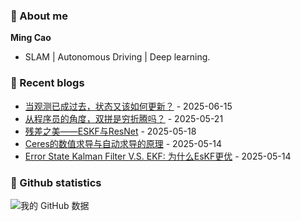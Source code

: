 ### :wave: About me
**Ming Cao**

- SLAM | Autonomous Driving | Deep learning.
 
### :blue_book: Recent blogs
<!-- blog starts -->
* <a href='https://www.cnblogs.com/epsavlc/p/18926337' target='_blank'>当观测已成过去，状态又该如何更新？</a> - 2025-06-15
* <a href='https://www.cnblogs.com/epsavlc/p/18886248' target='_blank'>从程序员的角度，双拼是穷折腾吗？</a> - 2025-05-21
* <a href='https://www.cnblogs.com/epsavlc/p/18881659' target='_blank'>残差之美——ESKF与ResNet</a> - 2025-05-18
* <a href='https://www.cnblogs.com/epsavlc/p/18876857' target='_blank'>Ceres的数值求导与自动求导的原理</a> - 2025-05-14
* <a href='https://www.cnblogs.com/epsavlc/p/18876856' target='_blank'>Error State Kalman Filter V.S. EKF: 为什么EsKF更优</a> - 2025-05-14
<!-- blog ends -->

### :watermelon: Github statistics
![我的 GitHub 数据](https://github-readme-stats.vercel.app/api?username=EpsAvlc&show_icons=true&theme=gruvbox)
